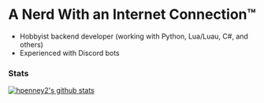 # A Nerd With an Internet Connection™
* Hobbyist backend developer (working with Python, Lua/Luau, C#, and others)
* Experienced with Discord bots

### Stats
[![hpenney2's github stats](https://github-readme-stats.vercel.app/api?username=hpenney2&count_private=true&show_icons=true&theme=midnight-purple)](https://github.com/anuraghazra/github-readme-stats)
